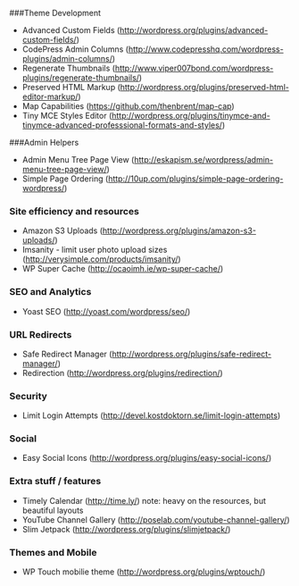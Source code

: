###Theme Development
- Advanced Custom Fields (http://wordpress.org/plugins/advanced-custom-fields/)
- CodePress Admin Columns (http://www.codepresshq.com/wordpress-plugins/admin-columns/)
- Regenerate Thumbnails (http://www.viper007bond.com/wordpress-plugins/regenerate-thumbnails/)
- Preserved HTML Markup (http://wordpress.org/plugins/preserved-html-editor-markup/)
- Map Capabilities (https://github.com/thenbrent/map-cap)
- Tiny MCE Styles Editor (http://wordpress.org/plugins/tinymce-and-tinymce-advanced-professsional-formats-and-styles/)

###Admin Helpers
- Admin Menu Tree Page View (http://eskapism.se/wordpress/admin-menu-tree-page-view/)
- Simple Page Ordering (http://10up.com/plugins/simple-page-ordering-wordpress/)


### Site efficiency and resources
- Amazon S3 Uploads (http://wordpress.org/plugins/amazon-s3-uploads/)
- Imsanity - limit user photo upload sizes (http://verysimple.com/products/imsanity/)
- WP Super Cache (http://ocaoimh.ie/wp-super-cache/)


### SEO and Analytics
- Yoast SEO (http://yoast.com/wordpress/seo/)

### URL Redirects
- Safe Redirect Manager (http://wordpress.org/plugins/safe-redirect-manager/)
- Redirection (http://wordpress.org/plugins/redirection/)

### Security
- Limit Login Attempts (http://devel.kostdoktorn.se/limit-login-attempts)


### Social
- Easy Social Icons (http://wordpress.org/plugins/easy-social-icons/)

### Extra stuff / features
- Timely Calendar (http://time.ly/) note: heavy on the resources, but beautiful layouts
- YouTube Channel Gallery (http://poselab.com/youtube-channel-gallery/)
- Slim Jetpack (http://wordpress.org/plugins/slimjetpack/)

### Themes and Mobile
- WP Touch mobilie theme (http://wordpress.org/plugins/wptouch/)

